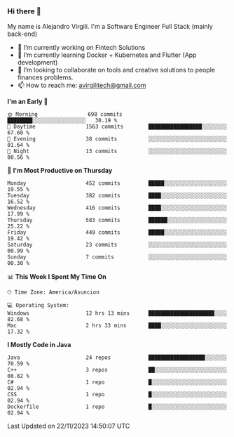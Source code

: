 ### Hi there 👋

My name is Alejandro Virgili. I'm a Software Engineer Full Stack (mainly back-end)


- 🔭 I’m currently working on Fintech Solutions
- 🌱 I’m currently learning Docker + Kubernetes and Flutter (App development)
- 👯 I’m looking to collaborate on tools and creative solutions to people finances problems.
- 📫 How to reach me: avirgilitech@gmail.com
  
<!--START_SECTION:waka-->
**I'm an Early 🐤** 

```text
🌞 Morning                698 commits         ████████░░░░░░░░░░░░░░░░░   30.19 % 
🌆 Daytime                1563 commits        █████████████████░░░░░░░░   67.60 % 
🌃 Evening                38 commits          ░░░░░░░░░░░░░░░░░░░░░░░░░   01.64 % 
🌙 Night                  13 commits          ░░░░░░░░░░░░░░░░░░░░░░░░░   00.56 % 
```
📅 **I'm Most Productive on Thursday** 

```text
Monday                   452 commits         █████░░░░░░░░░░░░░░░░░░░░   19.55 % 
Tuesday                  382 commits         ████░░░░░░░░░░░░░░░░░░░░░   16.52 % 
Wednesday                416 commits         ████░░░░░░░░░░░░░░░░░░░░░   17.99 % 
Thursday                 583 commits         ██████░░░░░░░░░░░░░░░░░░░   25.22 % 
Friday                   449 commits         █████░░░░░░░░░░░░░░░░░░░░   19.42 % 
Saturday                 23 commits          ░░░░░░░░░░░░░░░░░░░░░░░░░   00.99 % 
Sunday                   7 commits           ░░░░░░░░░░░░░░░░░░░░░░░░░   00.30 % 
```


📊 **This Week I Spent My Time On** 

```text
🕑︎ Time Zone: America/Asuncion

💻 Operating System: 
Windows                  12 hrs 13 mins      █████████████████████░░░░   82.68 % 
Mac                      2 hrs 33 mins       ████░░░░░░░░░░░░░░░░░░░░░   17.32 % 
```

**I Mostly Code in Java** 

```text
Java                     24 repos            ██████████████████░░░░░░░   70.59 % 
C++                      3 repos             ██░░░░░░░░░░░░░░░░░░░░░░░   08.82 % 
C#                       1 repo              █░░░░░░░░░░░░░░░░░░░░░░░░   02.94 % 
CSS                      1 repo              █░░░░░░░░░░░░░░░░░░░░░░░░   02.94 % 
Dockerfile               1 repo              █░░░░░░░░░░░░░░░░░░░░░░░░   02.94 % 
```




 Last Updated on 22/11/2023 14:50:07 UTC
<!--END_SECTION:waka-->
